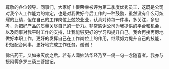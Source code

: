 尊敬的各位领导、同事们，大家好！很荣幸被评为第二季度优秀员工，这既是公司对我个人工作能力的肯定，也是对我做好今后工作的一种鼓励，虽然没有什么可炫耀的业绩，但在自己的工作岗位上兢兢业业，认真对待每一件事，多关注，多思考，为把好产品的质量关尽自己的一份力。非常感谢公司为我提供的平台和机会，以及同事对我平时工作的支持，让我能够更好的学习和提升自己。我会再接再厉地做好本职工作，更好的发挥自己在工作岗位上的作用，继续努力提升自己的技能，积极配合同事，更好地完成工作任务。谢谢！


佛告药王。又如来灭度之后。若有人闻妙法华经乃至一偈一句一念随喜者。我亦与授阿耨多罗三藐三菩提记。